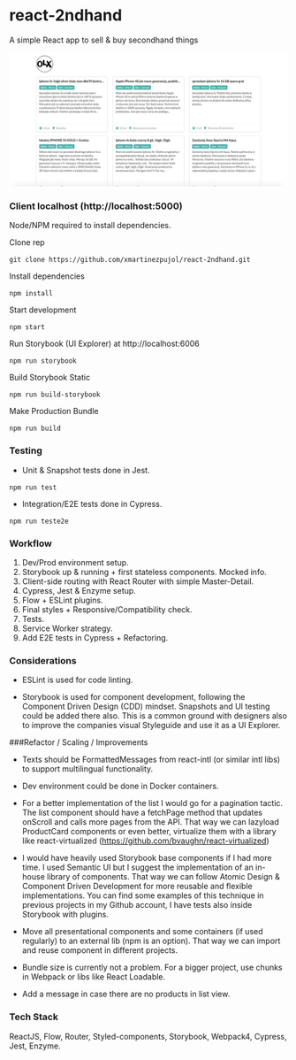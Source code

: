 # react-2ndhand
A simple React app to sell &amp; buy secondhand things

![React 2ndHand](react-2ndhand.png?raw=true "React 2nd Hand")

### Client localhost (http://localhost:5000)
Node/NPM required to install dependencies.

Clone rep
``` shell
git clone https://github.com/xmartinezpujol/react-2ndhand.git
```

Install dependencies
``` shell
npm install
```

Start development
``` shell
npm start
```

Run Storybook (UI Explorer) at http://localhost:6006
``` shell
npm run storybook
```

Build Storybook Static
``` shell
npm run build-storybook
```

Make Production Bundle
``` shell
npm run build
```

### Testing

* Unit & Snapshot tests done in Jest. 

``` shell
npm run test
```

* Integration/E2E tests done in Cypress. 

``` shell
npm run teste2e
```

### Workflow

1) Dev/Prod environment setup.
2) Storybook up & running + first stateless components. Mocked info.
3) Client-side routing with React Router with simple Master-Detail.
4) Cypress, Jest & Enzyme setup.
5) Flow + ESLint plugins.
6) Final styles + Responsive/Compatibility check.
7) Tests.
8) Service Worker strategy.
9) Add E2E tests in Cypress + Refactoring.


### Considerations

* ESLint is used for code linting.

* Storybook is used for component development, following the Component Driven Design (CDD) mindset. Snapshots and UI testing could be added there also. This is a common ground with designers also to improve the companies visual Styleguide and use it as a UI Explorer.


###Refactor / Scaling / Improvements

* Texts should be FormattedMessages from react-intl (or similar intl libs) to support multilingual functionality.

* Dev environment could be done in Docker containers.

* For a better implementation of the list I would go for a pagination tactic. The list component should have a fetchPage method that updates onScroll and calls more pages from the API. That way we can lazyload ProductCard components or even better, virtualize them with a library like react-virtualized (https://github.com/bvaughn/react-virtualized)

* I would have heavily used Storybook base components if I had more time. I used Semantic UI but I suggest the implementation of an in-house library of components. That way we can follow Atomic Design & Component Driven Development for more reusable and flexible implementations. You can find some examples of this technique in previous projects in my Github account, I have tests also inside Storybook with plugins.

* Move all presentational components and some containers (if used regularly) to an external lib (npm is an option). That way we can import and reuse component in different projects.

* Bundle size is currently not a problem. For a bigger project, use chunks in Webpack or libs like React Loadable.

* Add a message in case there are no products in list view.

### Tech Stack
ReactJS, Flow, Router, Styled-components, Storybook, Webpack4, Cypress, Jest, Enzyme.
